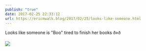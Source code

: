 ```yaml
---
publish: "true"
date: 2017-02-25 22:33:12
url: https://ericmwalk.blog/2017/02/25/looks-like-someone.html
---
```


Looks like someone is "Boo" tired to finish her books ð»ð

![](https://ericmwalk.blog/uploads/2022/daf6ddeff9.jpg)